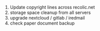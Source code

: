 1. Update copyright lines across recolic.net
2. storage space cleanup from all servers
3. upgrade nextcloud / gitlab / iredmail
4. check paper document backup
